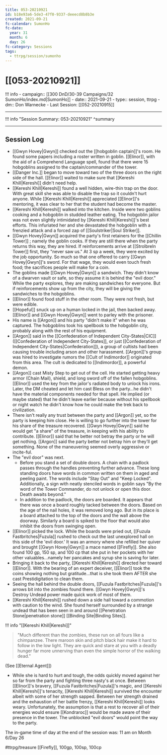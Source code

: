 ```yaml
---
title: 053-20210921
id: b18e93a6-5de3-47f0-9337-deeecd8b8b3e
created: 2021-09-21
fc-calendar: SumonHo
fc-date:
  year: 31
  month: 6
  day: 26
fc-category: Sessions
tags:
  - ttrpg/session/sumonho
---
```


# [[053-20210921]]

!!! info
    - campaign:: [[300 DnD/30-39 Campaigns/32 SumonHo/index.md|SumonHo]]
    - date:: 2021-09-21
    - type:: session, ttrpg
    - dm:: Don Warnecke
    - Last Session: [[052-20210915]]


---

!!! info "Session Summary: 053-20210921"
    ^summary

---

## Session Log


- [[Gwyn Hovey|Gwyn]] checked out the [[hobgoblin captain]]'s room. He found some papers including a roster written in goblin. [[Elinor]], with the aid of a Comprehend Language spell, found that there were 15 hobgoblins assigned to the captain/commander of the tower.
- [[Danger Inc.]]  began to move toward two of the three doors on the right side of the hall. [[Elinor]] waited to make sure that [[Kereshi Khill|Kereshi]] didn't need help.
- [[Kereshi Khill|Kereshi]] found a well hidden, wire-thin trap on the door. With great skill she was able to disable the trap so it couldn't hurt anyone. While [[Kereshi Khill|Kereshi]] appreciated [[Elinor]]'s mentoring, it was clear to her that the student had become the master.
- [[Kereshi Khill|Kereshi]] walked into the kitchen. Inside were two goblins cooking and a hobgoblin in studded leather eating. The hobgoblin jailor was not even slightly intimidated by [[Kereshi Khill|Kereshi]]'s best efforts. This infuriated her and she devastated the hobgoblin with a frenzied attack and a forced zap of [[Soulstriker|Soul Striker]].
- [[Gwyn Hovey|Gwyn]] acquired the party's first retainers for the [[Chillin Tower]] ; namely the goblin cooks. If they are still there when the party returns this way, they are hired. If reinforcements arrive at [[Strolbreln Tower]] first, they "never saw us." At 3 sp a week, they were excited by the job opportunity. So much so that one offered to carry [[Gwyn Hovey|Gwyn]]'s sword. For that wage, they would even touch fresh food; the sacrifices people will make for a coin.
- The goblins made [[Gwyn Hovey|Gwyn]] a sandwich. They didn't know of a dwarven vault or safe, so they assume it is behind the "evil door." While the party explores, they are making sandwiches for everyone. But if reinforcements show up from the city, they will be giving the sandwiches to the hobgoblins.
- [[Elinor]] found food stuff in the other room. They were not fresh, but were edible.
- [[Hopeful]] snuck up on a human locked in the jail, then backed away. [[Elinor]] and [[Gwyn Hovey|Gwyn]] went to parley with the prisoner.
- His name is [[Argon]] and his party "didn't make it" when he was captured. The hobgoblins took his spellbook to the hobgoblin city, probably along with the rest of his equipment.
- [[Argon]] said in the [[Confederation of Independent City-States|CIC]] ([[Confederation of Independent City-States]], or just [[Confederation of Independent City-States|Confederation]]), a group of cultists had been causing trouble including arson and other harassment. [[Argon]]'s group was hired to investigate rumors the [[Cult of Indimordor]] originated from this area. The cult is dedicated to [[Indimordor]], a powerful demon.
- [[Argon]] cast Misty Step to get out of the cell. He started getting heavy armor (Chain Mail), shield, and long sword off of the fallen hobgoblins. [[Elinor]] used the key from the jailor's radiated body to unlock his irons. Later, the DM cheated and let him cast Bless on the party…he didn't have the material components needed for that spell. He implied (or maybe stated) that he didn't leave earlier because without his spellbook or night watch he didn't know how he could make the trek back to civilization.
- There isn't really any trust between the party and [[Argon]] yet, so the party is keeping him close. He is willing to go further into the tower for his share of the treasure recovered. [[Gwyn Hovey|Gwyn]] said he would get "a share" of the treasure, in keeping with his ability to contribute. [[Elinor]] said that he better not betray the party or he will get nothing. [[Argon]] said the party better not betray him or they'll get something. None of the maneuvering seemed overly aggressive or incite-ful.
- The "evil door" was next.
    - Before you stand a set of double doors. A chain with a padlock passes through the handles preventing further advance. These long standing doors have words in common written on them in aged and peeling paint. The words include "Stay Out" and "Keep Locked". Additionally, a sign with neatly stenciled words in goblin says "By the word of the Tower Commander, do not unlock or open this door. Death awaits beyond."
    - In addition to the padlock, the doors are boarded. It appears that there was once a board roughly tacked between the doors. Based on the age of the nail holes, it was removed long ago. But in its place is a board attached to the top of the doors and the wall above the doorway. Similarly a board is spiked to the floor that would also inhibit the doors from swinging open.
- [[Elinor]] picked the lock. While the boards were pried out, [[Fuzula Fastbritches|Fuzula]] rushed to check out the last unexplored hall on this side of the 'evil door.' It was an armory where she refilled her quiver and brought [[Gwyn Hovey|Gwyn]] a mace named [[Firefly]]. She also found 100 gp, 150 sp, and 100 cp that she put in her pockets with her other valuables…namely her pancakes and syrup she is saving for later.
- Bringing it back to the party, [[Kereshi Khill|Kereshi]] directed her toward [[Elinor]]. With the bearing of an expert deceiver, [[Elinor]] took the coins showing nothing but gratitude…that is she took them AFTER she cast Prestidigitation to clean them.
- Seeing the hall behind the double doors, [[Fuzula Fastbritches|Fuzula]]'s arrows bit into the zombies found there. [[Gwyn Hovey|Gwyn]]'s Destroy Undead power made quick work of most of them.
- [[Kereshi Khill|Kereshi]] rushed down a side hall toward a commotion with caution to the wind. She found herself surrounded by a strange undead that has been seen in and around [[Penetration Stone|penetration stone]] [[Binding Site|Binding Sites]]. 
  
!!! info "[[Kereshi Khill|Kereshi]]"
>"Much different than the zombies, these run on all fours like a chimpanzee. There maroon skin and pitch black hair make it hard to follow in the low light. They are quick and stare at you with a deadly hunger far more unnerving than even the simple horror of the walking dead."

(See [[Eternal Agent]])

- While she is hard to hurt and tough, the odds quickly moved against her so far from the party and fighting three nasty's at once. Between [[Elinor]]'s bravery, [[Fuzula Fastbritches|Fuzula]]'s magic, and [[Kereshi Khill|Kereshi]]'s tenacity, [[Kereshi Khill|Kereshi]] survived the encounter albeit with some of her strength sapped. Between her strength drained and the exhaustion of her battle frenzy, [[Kereshi Khill|Kereshi]] looks weary. Unfortunately, the assumption is that a rest to recover all of their energies would ensure [[Kondraroc]] would be made aware of their presence in the tower. The unblocked "evil doors" would point the way to the party.     

The in-game time of day at the end of the session was: 11 am on Month 6/Day 26

#ttrpg/treasure [[Firefly]], 100gp, 100sp, 100cp
